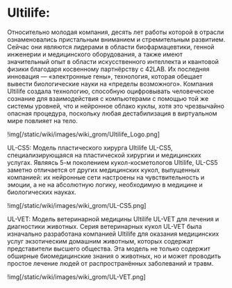 # Ultilife:

Относительно молодая компания, десять лет работы которой в отрасли ознаменовались пристальным вниманием и стремительным развитием. Сейчас они являются лидерами в области биофармацевтики, генной инженерии и медицинского оборудования, а также имеют значительный опыт в области искусственного интеллекта и квантовой физики благодаря косвенному партнёрству с 42LAB. Их последняя инновация — «электронные гены», технология, которая обещает вывести биологические науки на «пределы возможного». Компания Ultilife создала технологию, способную оцифровывать человеческое сознание для взаимодействия с компьютерами с помощью той же системы уровней, что и нейронное облако куклы, хотя это чрезвычайно опасная процедура, поскольку любая дестабилизация в виртуальном мире повлияет на тело.

!img[/static/wiki/images/wiki_grom/Ultilife_Logo.png]

UL-CS5: Модель пластического хирурга Ultilife UL-CS5, специализирующаяся на пластической хирургии и медицинских услугах. Являясь 5-м поколением кукол-косметологов Ultilife, UL-CS5 заметно отличается от других медицинских кукол, выпущенных компанией: их нейронные сети настроены на чувствительность и эмоции, а не на абсолютную логику, необходимую в медицине и биологических науках.

!img[/static/wiki/images/wiki_grom/UL-CS5.png]

UL-VET: Модель ветеринарной медицины Ultilife UL-VET для лечения и диагностики животных. Серия ветеринарных кукол UL-VET была изначально разработана компанией Ultilife для оказания медицинских услуг экзотическим домашним животным, которых содержат представители высшего общества. Эта модель не только содержит обширные биомедицинские знания о животных, но и может проводить простое лечение людей от распространённых заболеваний и травм.

!img[/static/wiki/images/wiki_grom/UL-VET.png]